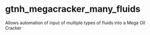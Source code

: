 # gtnh_megacracker_many_fluids
Allows automation of input of multiple types of fluids into a Mega Oil Cracker
